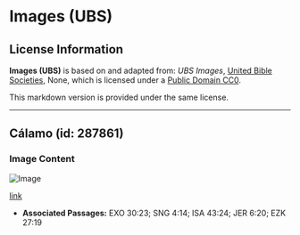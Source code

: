# Images (UBS)

## License Information

**Images (UBS)** is based on and adapted from: _UBS Images_, [United Bible Societies](https://unitedbiblesocieties.org/), None, which is licensed under a [Public Domain CC0](https://creativecommons.org/public-domain/cc0/).

This markdown version is provided under the same license.



--------------------------------

## Cálamo (id: 287861)

### Image Content

![Image](https://cdn.aquifer.bible/aquifer-content/resources/Media/WEB-0099_calamus.jpg)

[link](https://cdn.aquifer.bible/aquifer-content/resources/Media/WEB-0099_calamus.jpg)

* **Associated Passages:** EXO 30:23; SNG 4:14; ISA 43:24; JER 6:20; EZK 27:19

